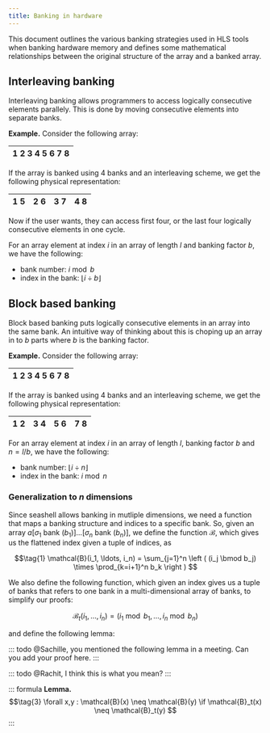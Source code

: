 ```yaml
---
title: Banking in hardware
---
```


This document outlines the various banking strategies used in HLS tools when
banking hardware memory and defines some mathematical relationships between
the original structure of the array and a banked array.

## Interleaving banking
Interleaving banking allows programmers to access logically consecutive
elements parallely. This is done by moving consecutive elements into separate
banks.

**Example.**
Consider the following array:

| 1 2 3 4 5 6 7 8 |
| --------------- |

If the array is banked using 4 banks and an interleaving scheme, we get the
following physical representation:

| 1 5 | 2 6 | 3 7 | 4 8 |
| --- | --- | --- | --- |

Now if the user wants, they can access first four, or the last four logically
consecutive elements in one cycle.

For an array element at index $i$ in an array of length $l$ and banking
factor $b$, we have the following:

- bank number: $i \bmod b$
- index in the bank: $\lfloor i \div b \rfloor$


## Block based banking
Block based banking puts logically consecutive elements in an array into the
same bank. An intuitive way of thinking about this is choping up an array in
to $b$ parts where $b$ is the banking factor.

**Example.**
Consider the following array:

| 1 2 3 4 5 6 7 8 |
| --------------- |

If the array is banked using 4 banks and an interleaving scheme, we get the
following physical representation:

| 1 2 | 3 4 | 5 6 | 7 8 |
| --- | --- | --- | --- |

For an array element at index $i$ in an array of length $l$, banking
factor $b$ and $n=l/b$, we have the following:

- bank number: $\lfloor i \div n \rfloor$
- index in the bank: $i \bmod n$


### Generalization to $n$ dimensions

Since seashell allows banking in mutliple dimensions, we need a function that
maps a banking structure and indices to a specific bank. So, given an array
$a[\sigma_1\text{ bank }(b_1)]\ldots[\sigma_n\text{ bank }(b_n)]$, we define the
function $\mathcal{B}$, which gives us the flattened index given a tuple of indices, as

$$\tag{1}
\mathcal{B}(i_1, \ldots, i_n) =
\sum_{j=1}^n \left ( (i_j \bmod b_j) \times \prod_{k=i+1}^n b_k \right )
$$

We also define the following function, which given an index gives us a tuple of banks that refers to one bank in a multi-dimensional array of banks, to simplify our proofs:

$$\tag{2}
\mathcal{B}_t(i_1, \ldots, i_n) = (i_1 \bmod b_1, \ldots, i_n \bmod b_n)
$$

and define the following lemma:

::: todo
@Sachille, you mentioned the following lemma in a meeting. Can you add your proof
here.
:::

::: todo
@Rachit, I think this is what you mean?
:::

::: formula
**Lemma.**
$$\tag{3}
\forall x,y : \mathcal{B}(x) \neq \mathcal{B}(y) \if
              \mathcal{B}_t(x) \neq \mathcal{B}_t(y)
$$
:::
